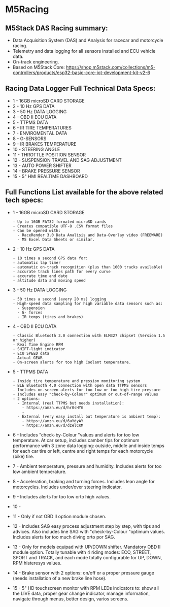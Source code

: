 # M5Racing
## M5Stack DAS Racing summary:

 - Data Acquisition System (DAS) and Analysis
 for racecar and motorcycle racing.
 - Telemetry and data logging for all sensors installed and ECU vehicle data.
 - On-track engineering.
 - Based on M5Stack Core: https://shop.m5stack.com/collections/m5-controllers/products/esp32-basic-core-iot-development-kit-v2-6


## Racing Data Logger Full Technical Data Specs: 

 - 1 - 16GB microSD CARD STORAGE 
 - 2 - 10 Hz GPS DATA
 - 3 - 50 Hz DATA LOGGING 
 - 4 - OBD II ECU DATA 
 - 5 - TTPMS DATA
 - 6 - IR TIRE TEMPERATURES
 - 7 - ENVIROMENTAL DATA
 - 8 - G-SENSORS 
 - 9 - IR BRAKES TEMPERATURE
 - 10 - STEERING ANGLE 
 - 11 - THROTTLE POSITION SENSOR 
 - 12 - SUSPENSION TRAVEL AND SAG ADJUSTMENT
 - 13 - AUTO POWER SHIFTER
 - 14 - BRAKE PRESSURE SENSOR 
 - 15 - 5" HMI REALTIME DASHBOARD 


## Full Functions List available for the above related tech specs:

 - 1 - 16GB microSD CARD STORAGE
 
       - Up to 16GB FAT32 formated microSD cards
       - Creates compatible UTF-8 .CSV format files
       - Can be opened with:
         - RaceRender 3.0 Data Analisis and Data-Overlay video (FREEWARE)
         - MS Excel Data Sheets or similar.
       
 - 2 - 10 Hz GPS DATA
 
       - 10 times a second GPS data for:
       - automatic lap timer
       - automatic on-track recognition (plus than 1000 tracks available)
       - accurate track lines path for every curve
       - accurate time and date
       - altitude data and moving speed
         
 - 3 - 50 Hz DATA LOGGING
 
       - 50 times a second (every 20 ms) logging
       - High-speed data sampling for high variable data sensors such as:
         - Suspension
         - G- forces
         - IR temps (tires and brakes) 
 
 - 4 - OBD II ECU DATA

       - Classic Bluetooth 3.0 connection with ELM327 chipset (Version 1.5 or higher)
       - Real Time Engine RPM
       - SHIFT-light indicator
       - ECU SPEED data
       - Actual GEAR
       - On-screen alerts for too high Coolant temperature. 
 
 - 5 - TTPMS DATA

       - Inside tire temperature and pression monitoring system
       - BLE Bluetooth 4.0 connection with open data TTPMS sensors
       - Includes on-screen alerts for too low or too high tire pressure
       - Includes easy "check-by-Colour" optimum or out-of-range values
       - 2 options:
         - Internal (real TTPMS but needs installation):
           - https://amzn.eu/d/hr0sHYG
           - 
         - External (very easy install but temperature is ambient temp):
           - https://amzn.eu/d/6uYdyAY
           - https://amzn.eu/d/dzelCKM

 
 - 6 - Includes "check-by-Colour "values and alerts for too low temperature. At car setup, includes camber tips for optimum performance with 3 zone data logging: outside, middle and inside temps for each car tire or left, centre and right temps for each motorcycle (bike) tire.
 
 - 7 - Ambient temperature, pressure and humidity. Includes alerts for too low ambient temperature. 
 
 - 8 - Acceleration, braking and turning forces. Includes lean angle for motorcycles. Includes under/over steering indicator. 
 
 - 9 - Includes alerts for too low orto high values. 
 
 - 10 - 
 
 - 11 - Only if not OBD II option module chosen. 
 
 - 12 - Includes SAG easy process adjustment step by step, with tips and advices. Also includes line SAG with "check-by-Colour "optimum values. Includes alerts for too much diving orto por SAG. 
 
 - 13 - Only for models equipad with UP/DOWN shifter. Mandatory OBD II module option. Totally tunable with 4 riding modes: ECO, STREET, SPORT and TRACK, and each mode totally configurable for UP, DOWN, RPM histeresys values.
 
 - 14 - Brake sensor with 2 options: on/off or a proper pressure gauge (needs installation of a new brake line hose). 
 
 - 15 - 5" HD touchscreen monitor with RPM LEDs indicators to: show all the LIVE data, proper gear change indicator, manage information, navigate through menus, better design, varios screens.


